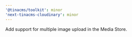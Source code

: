 ```yaml
---
'@tinacms/toolkit': minor
'next-tinacms-cloudinary': minor
---
```


Add support for multiple image upload in the Media Store.

